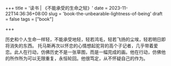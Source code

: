+++
title = '读书 | 《不能承受的生命之轻》'
date = 2023-11-22T14:36:36+08:00
slug = 'book-the-unbearable-lightness-of-being'
draft = false
tags = ["book"]

+++


历史和个人生命一样轻，不能承受地轻，轻若鸿毛，轻若飞扬的尘埃，轻若明日即将消失的东西。
托马斯再次以怀恋的心情想起驼背的高个子记者，几乎带着爱恋。此人在行动，仿佛历史不是一张草图，而是一幅完成的画。他在行动，仿佛他的所作所为可以无限重复，永恒轮回。他很笃定，从不怀疑自己的作为。
